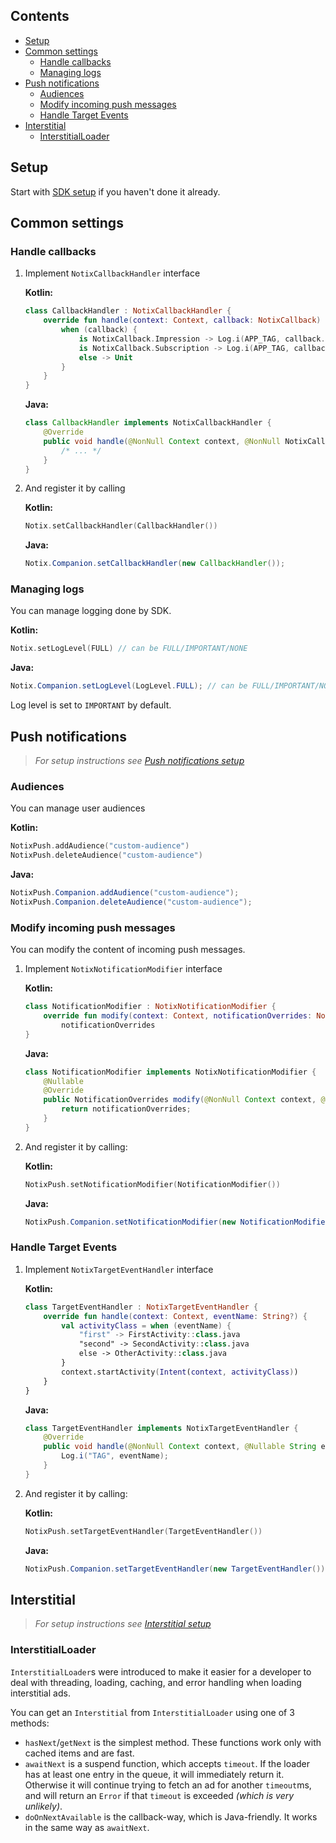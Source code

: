 ## Contents

- [Setup](#setup)
- [Common settings](#common-settings)
    - [Handle callbacks](#handle-callbacks)
    - [Managing logs](#managing-logs)
- [Push notifications](#push-notifications)
    - [Audiences](#audiences)
    - [Modify incoming push messages](#modify-incoming-push-messages)
    - [Handle Target Events](#handle-target-events)
- [Interstitial](#interstitial)
    - [InterstitialLoader](#interstitialloader)

## Setup

Start with [SDK setup](SETUP.md) if you haven't done it already.

## Common settings

### Handle callbacks

1. Implement `NotixCallbackHandler` interface

    **Kotlin:**
    ```kotlin  
    class CallbackHandler : NotixCallbackHandler {  
        override fun handle(context: Context, callback: NotixCallback) { 
            when (callback) { 
                is NotixCallback.Impression -> Log.i(APP_TAG, callback.toString()) 
                is NotixCallback.Subscription -> Log.i(APP_TAG, callback.toString())
                else -> Unit 
            }
        }
    }  
    ```

    **Java:**
    ```java
    class CallbackHandler implements NotixCallbackHandler {
        @Override
        public void handle(@NonNull Context context, @NonNull NotixCallback callback) {
            /* ... */
        }
    }
    ```
   
2. And register it by calling

    **Kotlin:**
    ```kotlin  
    Notix.setCallbackHandler(CallbackHandler()) 
    ```

    **Java:**
    ```java
    Notix.Companion.setCallbackHandler(new CallbackHandler());
    ```

### Managing logs

You can manage logging done by SDK.

**Kotlin:**
```kotlin  
Notix.setLogLevel(FULL) // can be FULL/IMPORTANT/NONE
```

**Java:**
```java
Notix.Companion.setLogLevel(LogLevel.FULL); // can be FULL/IMPORTANT/NONE
```

Log level is set to `IMPORTANT` by default.

## Push notifications

> *For setup instructions see [Push notifications setup](SETUP.md#push-notifications-setup)*

### Audiences

You can manage user audiences

**Kotlin:**
```kotlin  
NotixPush.addAudience("custom-audience")  
NotixPush.deleteAudience("custom-audience")  
```

**Java:**
```java
NotixPush.Companion.addAudience("custom-audience");
NotixPush.Companion.deleteAudience("custom-audience");
```

### Modify incoming push messages

You can modify the content of incoming push messages.

1. Implement `NotixNotificationModifier` interface

    **Kotlin:**
    ```kotlin  
    class NotificationModifier : NotixNotificationModifier {  
        override fun modify(context: Context, notificationOverrides: NotificationOverrides) =  
            notificationOverrides
    }
    ```

    **Java:**
    ```java
    class NotificationModifier implements NotixNotificationModifier {
        @Nullable
        @Override
        public NotificationOverrides modify(@NonNull Context context, @NonNull NotificationOverrides notificationOverrides) {
            return notificationOverrides;
        }
    }
    ```

2. And register it by calling:

    **Kotlin:**
    ```kotlin  
    NotixPush.setNotificationModifier(NotificationModifier())
    ```

    **Java:**
    ```java
    NotixPush.Companion.setNotificationModifier(new NotificationModifier());
    ```

### Handle Target Events

1. Implement `NotixTargetEventHandler` interface

    **Kotlin:**
    ```kotlin  
    class TargetEventHandler : NotixTargetEventHandler {  
        override fun handle(context: Context, eventName: String?) {  
            val activityClass = when (eventName) {  
                "first" -> FirstActivity::class.java
                "second" -> SecondActivity::class.java
                else -> OtherActivity::class.java
            }  
            context.startActivity(Intent(context, activityClass))  
        }  
    } 
    ```

    **Java:**
    ```java
    class TargetEventHandler implements NotixTargetEventHandler {
        @Override
        public void handle(@NonNull Context context, @Nullable String eventName) {
            Log.i("TAG", eventName);
        }
    }
    ```

2. And register it by calling:

    **Kotlin:**
    ```kotlin  
    NotixPush.setTargetEventHandler(TargetEventHandler())
    ```

    **Java:**
    ```java
    NotixPush.Companion.setTargetEventHandler(new TargetEventHandler());
    ```

## Interstitial

> *For setup instructions see [Interstitial setup](SETUP.md#interstitial-setup)*

### InterstitialLoader

`InterstitialLoader`s were introduced to make it easier for a developer to deal with threading, loading, caching, and error handling when loading interstitial ads.

You can get an `Interstitial` from `InterstitialLoader` using one of 3 methods:
* `hasNext`/`getNext` is the simplest method. These functions work only with cached items and are fast.
* `awaitNext` is a suspend function, which accepts `timeout`. If the loader has at least one entry in the queue, it will immediately return it. Otherwise it will continue trying to fetch an ad for another `timeout`ms, and will return an `Error` if that `timeout` is exceeded *(which is very unlikely)*.
* `doOnNextAvailable` is the callback-way, which is Java-friendly. It works in the same way as `awaitNext`.
